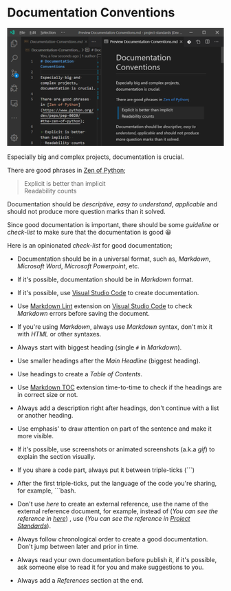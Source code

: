 # Documentation Conventions

![Documentation Conventions](./title-documentation-conventions.png "Documentation Conventions")

Especially big and complex projects, documentation is crucial.

There are good phrases in [Zen of Python](https://www.python.org/dev/peps/pep-0020/#the-zen-of-python);

> Explicit is better than implicit  
  Readability counts

Documentation should be _descriptive_, _easy to understand_, _applicable_ and should not produce more question marks than it solved.

Since good documentation is important, there should be some _guideline_ or _check-list_ to make sure that the documentation is good 😀

Here is an opinionated _check-list_ for good documentation;

* Documentation should be in a universal format, such as, _Markdown_, _Microsoft Word_, _Microsoft Powerpoint_, etc.

* If it's possible, documentation should be in _Markdown_ format.

* If it's possible, use [Visual Studio Code](https://code.visualstudio.com/) to create documentation.

* Use [Markdown Lint](https://marketplace.visualstudio.com/items?itemName=DavidAnson.vscode-markdownlint) extension on [Visual Studio Code](https://code.visualstudio.com/) to check _Markdown_ errors before saving the document.

* If you're using _Markdown_, always use _Markdown_ syntax, don't mix it with _HTML_ or other syntaxes.

* Always start with biggest heading (single `#` in _Markdown_).

* Use smaller headings after the _Main Headline_ (biggest heading).

* Use headings to create a _Table of Contents_.

* Use [Markdown TOC](https://marketplace.visualstudio.com/items?itemName=AlanWalk.markdown-toc) extension time-to-time to check if the headings are in correct size or not.

* Always add a description right after headings, don't continue with a list or another heading.

* Use emphasis' to draw attention on part of the sentence and make it more visible.

* If it's possible, use screenshots or animated screenshots (a.k.a _gif_) to explain the section visually.

* If you share a code part, always put it between triple-ticks (```)

* After the first triple-ticks, put the language of the code you're sharing, for example, ```bash.

* Don't use _here_ to create an external reference, use the name of the external reference document, for example, instead of (_You can see the reference in [here](https://github.com/polatengin/project-standards)_) , use (_You can see the reference in [Project Standards](https://github.com/polatengin/project-standards)_).

* Always follow chronological order to create a good documentation. Don't jump between later and prior in time.

* Always read your own documentation before publish it, if it's possible, ask someone else to read it for you and make suggestions to you.

* Always add a _References_ section at the end.
